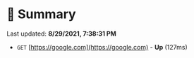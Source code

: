 # 📖 Summary
Last updated: **8/29/2021, 7:38:31 PM**

- `GET` [https://google.com](https://google.com) - **Up** (127ms)
